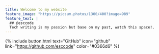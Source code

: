 ```yaml
---
title: Welcome to my website
feature_image: "https://picsum.photos/1300/400?image=989"
feature_text: |
  ## @esccode
  Tech writing is my passion but base on my past, watch this space!.
---
```


{% include button.html text="GitHub" icon="github" link="https://github.com/esccode" color="#0366d6" %} 










